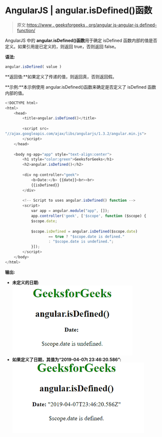 # AngularJS | angular.isDefined()函数

> 原文:[https://www . geeksforgeeks . org/angular js-angular-is defined-function/](https://www.geeksforgeeks.org/angularjs-angular-isdefined-function/)

AngularJS 中的 **angular.isDefined()函数**用于确定 isDefined 函数内部的值是否定义。如果引用是已定义的，则返回 true，否则返回 false。

**语法:**

```ts
angular.isDefined( value )
```

**返回值:**如果定义了传递的值，则返回真，否则返回假。

**示例:**本示例使用 angular.isDefined()函数来确定是否定义了 isDefined 函数内部的值。

```ts
<!DOCTYPE html>
<html>
    <head>
        <title>angular.isDefined()</title>

        <script src=
"//ajax.googleapis.com/ajax/libs/angularjs/1.3.2/angular.min.js">
        </script>
    </head>

    <body ng-app="app" style="text-align:center">
        <h1 style="color:green">GeeksforGeeks</h1>
        <h2>angular.isDefined()</h2>

        <div ng-controller="geek">
            <b>Date:</b> {{date}}<br><br>
            {{isDefined}}
        </div>

        <!-- Script to uses angular.isDefined() function -->
        <script>
            var app = angular.module("app", []);
            app.controller('geek', ['$scope', function ($scope) {
            $scope.date;

            $scope.isDefined = angular.isDefined($scope.date)
                    == true ? "$scope.date is defined."
                    : "$scope.date is undefined.";
            }]);
        </script>
    </body>
</html>                    
```

**输出:**

*   **未定义的日期:**
    ![isDefined](img/c22d1a4f4cc1105eb8fede5a0ea15ece.png)
*   **如果定义了日期，其值为“2019-04-07t 23:46:20.586”:**
    ![isDate](img/663a17ed68b6625717719f091bf964d2.png)